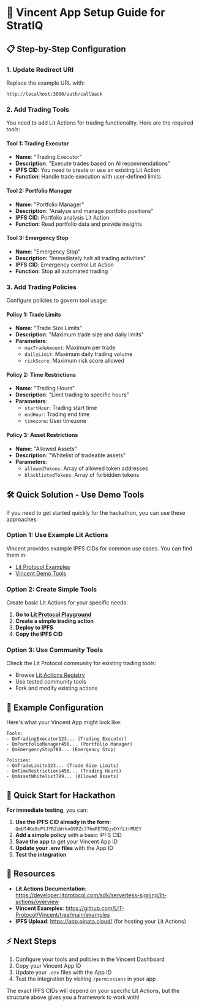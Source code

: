 # 🔧 Vincent App Setup Guide for StratIQ

## 📋 Step-by-Step Configuration

### 1. **Update Redirect URI**
Replace the example URL with:
```
http://localhost:3000/auth/callback
```

### 2. **Add Trading Tools**

You need to add Lit Actions for trading functionality. Here are the required tools:

#### Tool 1: Trading Executor
- **Name**: "Trading Executor"
- **Description**: "Execute trades based on AI recommendations"
- **IPFS CID**: You need to create or use an existing Lit Action
- **Function**: Handle trade execution with user-defined limits

#### Tool 2: Portfolio Manager  
- **Name**: "Portfolio Manager"
- **Description**: "Analyze and manage portfolio positions"
- **IPFS CID**: Portfolio analysis Lit Action
- **Function**: Read portfolio data and provide insights

#### Tool 3: Emergency Stop
- **Name**: "Emergency Stop"
- **Description**: "Immediately halt all trading activities"
- **IPFS CID**: Emergency control Lit Action
- **Function**: Stop all automated trading

### 3. **Add Trading Policies**

Configure policies to govern tool usage:

#### Policy 1: Trade Limits
- **Name**: "Trade Size Limits"
- **Description**: "Maximum trade size and daily limits"
- **Parameters**:
  - `maxTradeAmount`: Maximum per trade
  - `dailyLimit`: Maximum daily trading volume
  - `riskScore`: Maximum risk score allowed

#### Policy 2: Time Restrictions
- **Name**: "Trading Hours"
- **Description**: "Limit trading to specific hours"
- **Parameters**:
  - `startHour`: Trading start time
  - `endHour`: Trading end time
  - `timezone`: User timezone

#### Policy 3: Asset Restrictions
- **Name**: "Allowed Assets"
- **Description**: "Whitelist of tradeable assets"
- **Parameters**:
  - `allowedTokens`: Array of allowed token addresses
  - `blacklistedTokens`: Array of forbidden tokens

## 🛠️ Quick Solution - Use Demo Tools

If you need to get started quickly for the hackathon, you can use these approaches:

### Option 1: Use Example Lit Actions

Vincent provides example IPFS CIDs for common use cases. You can find them in:
- [Lit Protocol Examples](https://github.com/LIT-Protocol/lit-examples)
- [Vincent Demo Tools](https://github.com/LIT-Protocol/Vincent/tree/main/examples)

### Option 2: Create Simple Tools

Create basic Lit Actions for your specific needs:

1. **Go to [Lit Protocol Playground](https://playground.litprotocol.com/)**
2. **Create a simple trading action**
3. **Deploy to IPFS**
4. **Copy the IPFS CID**

### Option 3: Use Community Tools

Check the Lit Protocol community for existing trading tools:
- Browse [Lit Actions Registry](https://litprotocol.com/lit-actions)
- Use tested community tools
- Fork and modify existing actions

## 📝 Example Configuration

Here's what your Vincent App might look like:

```
Tools:
- QmTradingExecutor123... (Trading Executor)
- QmPortfolioManager456... (Portfolio Manager)  
- QmEmergencyStop789... (Emergency Stop)

Policies:
- QmTradeLimits123... (Trade Size Limits)
- QmTimeRestrictions456... (Trading Hours)
- QmAssetWhitelist789... (Allowed Assets)
```

## 🚀 Quick Start for Hackathon

**For immediate testing**, you can:

1. **Use the IPFS CID already in the form**: `QmUT4Ke8cPtJYRZiWrkoG9RZc77hmRETNQjvDYfLtrMUEY`
2. **Add a simple policy** with a basic IPFS CID
3. **Save the app** to get your Vincent App ID
4. **Update your .env files** with the App ID
5. **Test the integration** 

## 🔗 Resources

- **Lit Actions Documentation**: https://developer.litprotocol.com/sdk/serverless-signing/lit-actions/overview
- **Vincent Examples**: https://github.com/LIT-Protocol/Vincent/tree/main/examples
- **IPFS Upload**: https://app.pinata.cloud/ (for hosting your Lit Actions)

## ⚡ Next Steps

1. Configure your tools and policies in the Vincent Dashboard
2. Copy your Vincent App ID
3. Update your `.env` files with the App ID
4. Test the integration by visiting `/permissions` in your app

The exact IPFS CIDs will depend on your specific Lit Actions, but the structure above gives you a framework to work with!
